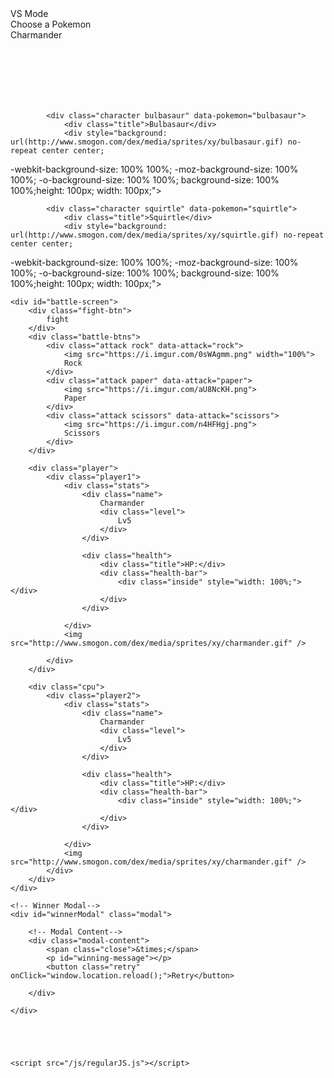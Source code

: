 <!DOCTYPE html>
<html>

<head>
    <meta charset="utf-8">
    <meta name="viewport" content="width=device-width">
    <title>pokemon game</title>
    <link href="/css/main.css" rel="stylesheet" type="text/css" />
    <link href="https://fonts.googleapis.com/css?family=Bangers|Cabin+Sketch:400,700|Freckle+Face|Press+Start+2P"
        rel="stylesheet">
</head>

<body>
    <div class="select-screen">
        <div class="header">
            <div class="mode">VS Mode</div>
            <div class="title">
                Choose a Pokemon
            </div>
        </div>
        <div class="main">
            <div class="character charmander" data-pokemon="charmander">
                <div class="title">Charmander</div>
                <div style="background: url(http://www.smogon.com/dex/media/sprites/xy/charmander.gif) no-repeat center center; 
  -webkit-background-size: 100% 100%;
  -moz-background-size: 100% 100%;
  -o-background-size: 100% 100%;
  background-size: 100% 100%;height: 100px; width: 100px;"></div>
            </div>

            <div class="character bulbasaur" data-pokemon="bulbasaur">
                <div class="title">Bulbasaur</div>
                <div style="background: url(http://www.smogon.com/dex/media/sprites/xy/bulbasaur.gif) no-repeat center center; 
  -webkit-background-size: 100% 100%;
  -moz-background-size: 100% 100%;
  -o-background-size: 100% 100%;
  background-size: 100% 100%;height: 100px; width: 100px;"></div>
            </div>

            <div class="character squirtle" data-pokemon="squirtle">
                <div class="title">Squirtle</div>
                <div style="background: url(http://www.smogon.com/dex/media/sprites/xy/squirtle.gif) no-repeat center center; 
  -webkit-background-size: 100% 100%;
  -moz-background-size: 100% 100%;
  -o-background-size: 100% 100%;
  background-size: 100% 100%;height: 100px; width: 100px;"></div>
            </div>
        </div>
    </div>

    <div id="battle-screen">
        <div class="fight-btn">
            fight
        </div>
        <div class="battle-btns">
            <div class="attack rock" data-attack="rock">
                <img src="https://i.imgur.com/0sWAgmm.png" width="100%">
                Rock
            </div>
            <div class="attack paper" data-attack="paper">
                <img src="https://i.imgur.com/aU8NcKH.png">
                Paper
            </div>
            <div class="attack scissors" data-attack="scissors">
                <img src="https://i.imgur.com/n4HFHgj.png">
                Scissors
            </div>
        </div>

        <div class="player">
            <div class="player1">
                <div class="stats">
                    <div class="name">
                        Charmander
                        <div class="level">
                            Lv5
                        </div>
                    </div>

                    <div class="health">
                        <div class="title">HP:</div>
                        <div class="health-bar">
                            <div class="inside" style="width: 100%;"></div>
                        </div>
                    </div>

                </div>
                <img src="http://www.smogon.com/dex/media/sprites/xy/charmander.gif" />

            </div>
        </div>

        <div class="cpu">
            <div class="player2">
                <div class="stats">
                    <div class="name">
                        Charmander
                        <div class="level">
                            Lv5
                        </div>
                    </div>

                    <div class="health">
                        <div class="title">HP:</div>
                        <div class="health-bar">
                            <div class="inside" style="width: 100%;"></div>
                        </div>
                    </div>

                </div>
                <img src="http://www.smogon.com/dex/media/sprites/xy/charmander.gif" />
            </div>
        </div>
    </div>

    <!-- Winner Modal-->
    <div id="winnerModal" class="modal">

        <!-- Modal Content-->
        <div class="modal-content">
            <span class="close">&times;</span>
            <p id="winning-message"></p>
            <button class="retry" onClick="window.location.reload();">Retry</button>

        </div>

    </div>





    <script src="/js/regularJS.js"></script>
</body>

</html>
